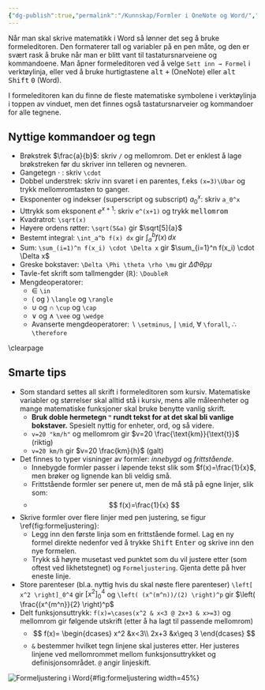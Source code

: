 ```yaml
---
{"dg-publish":true,"permalink":"/Kunnskap/Formler i OneNote og Word/","title":"Formler i OneNote og Word","tags":["matematikk"]}
---
```



Når man skal skrive matematikk i Word så lønner det seg å bruke formeleditoren. Den formaterer tall og variabler på en pen måte, og den er svært rask å bruke når man er blitt vant til tastatursnarveiene og kommandoene. Man åpner formeleditoren ved å velge `Sett inn → Formel` i verktøylinja, eller ved å bruke hurtigtastene <kbd>alt</kbd> <kbd>+</kbd> (OneNote) eller <kbd>alt</kbd> <kbd>Shift</kbd> <kbd>0</kbd> (Word).

I formeleditoren kan du finne de fleste matematiske symbolene i verktøylinja i toppen av vinduet, men det finnes også tastatursnarveier og kommandoer for alle tegnene.

## Nyttige kommandoer og tegn
- Brøkstrek $\frac{a}{b}$: skriv `/` og mellomrom. Det er enklest å lage brøkstreken før du skriver inn telleren og nevneren.
- Gangetegn $\cdot$ : skriv `\cdot`
- Dobbel understrek: skriv inn svaret i en parentes, f.eks `(x=3)\Ubar` og trykk mellomromtasten to ganger.
- Eksponenter og indekser (superscript og subscript) $a_0^x$: skriv `a_0^x`
- Uttrykk som eksponent $e^{x+1}$: skriv `e^(x+1)` og trykk <kbd>mellomrom</kbd>
- Kvadratrot: `\sqrt(x)`
- Høyere ordens røtter: `\sqrt(5&a)` gir $\sqrt[5]{a}$
- Bestemt integral: `\int_a^b f(x) dx` gir $\int_{a}^{b} f(x) \, dx$
- Sum: `\sum_(i=1)^n f(x_i) \cdot \Delta x` gir $\sum_{i=1}^n f(x_i) \cdot \Delta x$
- Greske bokstaver: `\Delta \Phi \theta \rho \mu` gir $\Delta \Phi \theta \rho \mu$
- Tavle-fet skrift som tallmengder ($\mathbb{R}$): `\DoubleR`
- Mengdeoperatorer:
	- $\in$ `\in`
	- $\langle$ og $\rangle$ `\langle` og `\rangle`
	- $\cup$ og $\cap$ `\cup` og `\cap`
	- $\vee$ og $\wedge$ `\vee` og `\wedge`
	- Avanserte mengdeoperatorer: $\backslash$ `\setminus`, $\mid$ `\mid`, $\forall$ `\forall`, $\therefore$ `\therefore`

\clearpage

## Smarte tips
- Som standard settes all skrift i formeleditoren som kursiv. Matematiske variabler og størrelser skal alltid stå i kursiv, mens alle måleenheter og mange matematiske funksjoner skal bruke benytte vanlig skrift. 
	- **Bruk doble hermetegn `"` rundt tekst for at det skal bli vanlige bokstaver.** Spesielt nyttig for enheter, ord, og så videre. 
	- `v=20 "km/h"` og mellomrom gir $v=20 \frac{\text{km}}{\text{t}}$ (riktig)
	- `v=20 km/h` gir $v=20 \frac{km}{h}$ (galt)
- Det finnes to typer visninger av formler: *innebygd* og *frittstående*. 
	- Innebygde formler passer i løpende tekst slik som $f(x)=\frac{1}{x}$, men brøker og lignende kan bli veldig små.
	- Frittstående formler ser penere ut, men de må stå på egne linjer, slik som:
	- $$
f(x)=\frac{1}{x}
$$
- Skrive formler over flere linjer med pen justering, se figur \ref{fig:formeljustering}:
	- Legg inn den første linja som en frittstående formel. Lag en ny formel direkte nedenfor ved å trykke <kbd>Shift</kbd> <kbd>Enter</kbd> og skrive inn den nye formelen.
	- Trykk så høyre musetast ved punktet som du vil justere etter (som oftest ved likhetstegnet) og `Formeljustering`. Gjenta dette på hver eneste linje.
- Store parenteser (bl.a. nyttig hvis du skal nøste flere parenteser) `\left[ x^2 \right]_0^4` gir $\left[ x^2 \right]_0^4$ og `\left( (x^(m^n))/(2) \right)^p` gir $\left( \frac{(x^{m^n}}{2} \right)^p$
- Delt funksjonsuttrykk: `f(x)=\cases(x^2 & x<3 @ 2x+3 & x>=3)` og mellomrom gir følgende utskrift (etter å ha lagt til passende mellomrom)
	- $$
f(x)=
\begin{dcases}
x^2 &x<3\\
2x+3 &x\geq 3
\end{dcases}
$$
	- `&` bestemmer hvilket tegn linjene skal justeres etter. Her justeres linjene ved mellomrommet mellom funksjonsuttrykket og definisjonsområdet. `@` angir linjeskift.

![Formeljustering i Word](/img/user/Kunnskap/formeljustering-i-word.png){#fig:formeljustering width=45%}
